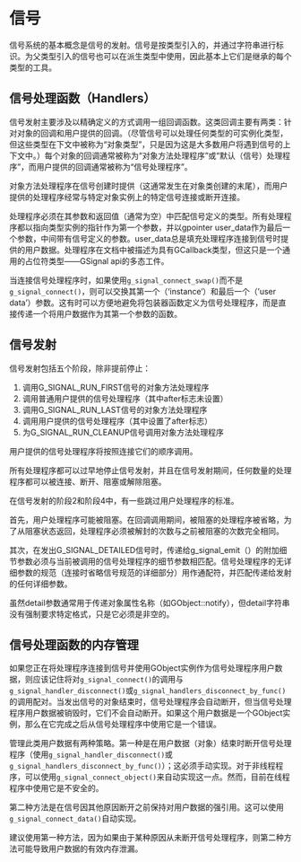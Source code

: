 # 信号

信号系统的基本概念是信号的发射。信号是按类型引入的，并通过字符串进行标识。为父类型引入的信号也可以在派生类型中使用，因此基本上它们是继承的每个类型的工具。

## 信号处理函数（Handlers）

信号发射主要涉及以精确定义的方式调用一组回调函数。这类回调主要有两类：针对对象的回调和用户提供的回调。（尽管信号可以处理任何类型的可实例化类型，但这些类型在下文中被称为“对象类型”，只是因为这是大多数用户将遇到信号的上下文中。）每个对象的回调通常被称为“对象方法处理程序”或“默认（信号）处理程序”，而用户提供的回调通常被称为“信号处理程序”。

对象方法处理程序在信号创建时提供（这通常发生在对象类创建的末尾），而用户提供的处理程序经常与特定对象实例上的特定信号连接或断开连接。

处理程序必须在其参数和返回值（通常为空）中匹配信号定义的类型。所有处理程序都以指向类型实例的指针作为第一个参数，并以gpointer user_data作为最后一个参数，中间带有信号定义的参数。user_data总是填充处理程序连接到信号时提供的用户数据。处理程序在文档中被描述为具有GCallback类型，但这只是一个通用的占位符类型——GSignal api的多态工件。

当连接信号处理程序时，如果使用`g_signal_connect_swap()`而不是`g_signal_connect()`，则可以交换其第一个（‘instance‘）和最后一个（’user data’）参数。这有时可以方便地避免将包装器函数定义为信号处理程序，而是直接传递一个将用户数据作为其第一个参数的函数。

## 信号发射

信号发射包括五个阶段，除非提前停止：
1. 调用G_SIGNAL_RUN_FIRST信号的对象方法处理程序
2. 调用普通用户提供的信号处理程序（其中after标志未设置）
3. 调用G_SIGNAL_RUN_LAST信号的对象方法处理程序
4. 调用用户提供的信号处理程序（其中设置了after标志）
5. 为G_SIGNAL_RUN_CLEANUP信号调用对象方法处理程序

用户提供的信号处理程序将按照连接它们的顺序调用。

所有处理程序都可以过早地停止信号发射，并且在信号发射期间，任何数量的处理程序都可以被连接、断开、阻塞或解除阻塞。

在信号发射的阶段2和阶段4中，有一些跳过用户处理程序的标准。

首先，用户处理程序可能被阻塞。在回调调用期间，被阻塞的处理程序被省略，为了从阻塞状态返回，处理程序必须被解封的次数与之前被阻塞的次数完全相同。

其次，在发出G_SIGNAL_DETAILED信号时，传递给g_signal_emit（）的附加细节参数必须与当前被调用的信号处理程序的细节参数相匹配。信号处理程序的无详细参数的规范（连接时省略信号规范的详细部分）用作通配符，并匹配传递给发射的任何详细参数。

虽然detail参数通常用于传递对象属性名称（如GObject::notify），但detail字符串没有强制要求特定格式，只是它必须是非空的。

## 信号处理函数的内存管理

如果您正在将处理程序连接到信号并使用GObject实例作为信号处理程序用户数据，则应该记住将对`g_signal_connect()`的调用与`g_signal_handler_disconnect()`或`g_signal_handlers_disconnect_by_func()`的调用配对。当发出信号的对象结束时，信号处理程序会自动断开，但当信号处理程序用户数据被销毁时，它们不会自动断开。如果这个用户数据是一个GObject实例，那么在它完成之后从信号处理程序中使用它是一个错误。

管理此类用户数据有两种策略。第一种是在用户数据（对象）结束时断开信号处理程序（使用`g_signal_handler_disconnect()`或`g_signal_handlers_disconnect_by_func()`）；这必须手动实现。对于非线程程序，可以使用`g_signal_connect_object()`来自动实现这一点。然而，目前在线程程序中使用它是不安全的。

第二种方法是在信号因其他原因断开之前保持对用户数据的强引用。这可以使用`g_signal_connect_data()`自动实现。

建议使用第一种方法，因为如果由于某种原因从未断开信号处理程序，则第二种方法可能导致用户数据的有效内存泄漏。
